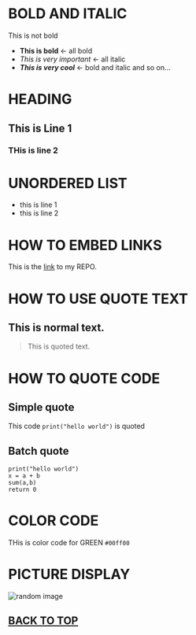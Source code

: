 <a name = "myTop"> </a>
# BOLD AND ITALIC
This is not bold
- **This is bold** <- all bold
- *This is very important* <- all italic
- ***This is very cool*** <- bold and italic
and so on...


# HEADING 
## This is Line 1
### THis is line 2

# UNORDERED LIST
- this is line 1
- this is line 2
  

# HOW TO EMBED LINKS
This is the [link](https://github.com/bhargavdas99?tab=repositories) to my REPO.


# HOW TO USE QUOTE TEXT
 ## This is normal text.
 > This is quoted text.


# HOW TO QUOTE CODE
## Simple quote
  This code `print("hello world")` is quoted
## Batch quote
  ```
  print("hello world")
  x = a + b
  sum(a,b)
  return 0
  ```

# COLOR CODE
THis is color code for GREEN `#00ff00`


# PICTURE DISPLAY
<picture>
  <img src= "https://source.unsplash.com/random/?" alt="random image">
</picture>


## [BACK TO TOP](#myTop)







